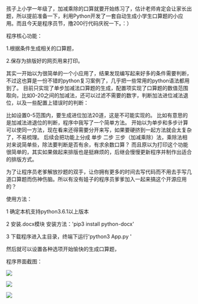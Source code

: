 孩子上小学一年级了，加减乘除的口算就要开始练习了，估计老师肯定会让家长出题，所以提前准备一下，利用Python开发了一套自动生成小学生口算题的小应用。而且今天是程序员节，撸200行代码庆祝一下。：）

程序核心功能：

1.根据条件生成相关的口算题，

2.保存为排版好的网页用来打印。



其实一开始以为很简单的一个小应用了，结果发现编写起来好多的条件需要判断，不过这也算是一份不错的python复习案例了，几乎把一些常用的python语法都用到了。
目前只实现了单步加减法口算题的生成，配置项实现了口算题的数值范围取向，比如0-20之间的加减法，还可以过滤不需要的数字，判断加法进位减法退位，以及一些配置上错误时的判断：

比如设置0-5范围内，要生成进位加法20道，这是不可能实现的。
比如有意思的是加减法进退位的判断，程序中我写了一个简单方法。
开始以为单步和多步计算可以使同一方法，现在看来还得需要分开来写，如果要硬挤到一起方法就会太复杂了，不易梳理。
后续会把功能上分成 单步 二步 三步（加减乘除）法，乘除法相对来说简单些，除法要判断是否有余，有求余数口算？
而且原以为打印这个功能很简单的，其实如果做起来排版也是挺麻烦的，后继会慢慢更新程序并制作出适合的排版方式。


为了让程序员老爹解放抄题的双手，让你拥有更多的时间去写代码而不用去手写几道口算题而伤神伤脑。所以有没有娃子的程序员爹爹加入一起来搞这个开源应用的？

使用方法：

1 确定本机支持python3.6.1以上版本

2 安装.docx模块 安装方法：'pip3 install python-docx'

3 下载程序进入主目录，终端下运行'python3 App.py '

然后就可以设置各种选项开始愉快的生成口算题，



程序界面截图：

![](http://www.17python.com/media/upload/2018/11/Snip20181102_2.png)

![](http://www.17python.com/media/upload/2018/11/Snip20181102_4.png)

![](http://www.17python.com/media/upload/2018/11/111.jpg)

